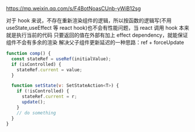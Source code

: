 https://mp.weixin.qq.com/s/F4BotNoasCUnb-yWiB12sg

对于 hook 来说，不存在重新渲染组件的逻辑，所以按函数的逻辑写(不用 useState,useEffect 等 react hook)也不会有性能问题，当 react 调用 hook 本来就是执行当前的代码
只要返回的值在外部有加上 effect dependency，就能保证组件不会有多余的渲染
解决父子组件更新延迟的一种思路：ref + forceUpdate

```js
function comp() {
  const stateRef = useRef(initialValue);
  if (isControlled) {
    stateRef.current = value;
  }

  function setState(v: SetStateAction<T>) {
    if (!isControlled) {
      stateRef.current = r;
      update();
    }
    // do something
  }
}
```
